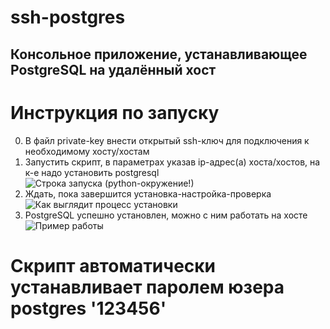 # ssh-postgres
## Консольное приложение, устанавливающее PostgreSQL на удалённый хост

# Инструкция по запуску
0) В файл private-key внести открытый ssh-ключ для подключения к необходимому хосту/хостам
1) Запустить скрипт, в параметрах указав ip-адрес(а) хоста/хостов, на к-е надо установить postgresql
![Строка запуска (python-окружение!)](https://github.com/user-attachments/assets/59ae5d47-ee2c-483f-adac-09227768caf5)
2) Ждать, пока завершится установка-настройка-проверка
![Как выглядит процесс установки](https://github.com/user-attachments/assets/c49e2744-4952-40ef-9fe1-196f88a5ea66)
3) PostgreSQL успешно установлен, можно с ним работать на хосте
![Пример работы](https://github.com/user-attachments/assets/511ef69a-aafd-406a-84e3-6feb14eaae1a)

# Скрипт автоматически устанавливает паролем юзера postgres '123456'

